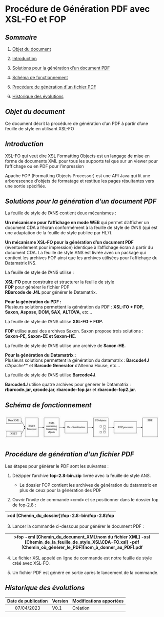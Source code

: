 # **Procédure de Génération PDF avec XSL-FO et FOP**  
  
  
## ***Sommaire***

1. [Objet du document](#Objet-du-document)

2. [Introduction](#Introduction)

3. [Solutions pour la génération d’un document PDF](#Solutions-pour-la-génération-d’un-document-PDF)

4. [Schéma de fonctionnement](#Schéma-de-fonctionnement)

5. [Procédure de génération d'un fichier PDF](#Procédure-de-génération-d-'-un-fichier-PDF)

6. [Historique des évolutions](#Historique-des-évolutions)


## ***Objet du document***  
Ce document décrit la procédure de génération d’un PDF à partir d’une feuille de style en utilisant XSL-FO

## ***Introduction***  
XSL-FO qui veut dire XSL Formatting Objects est un langage de mise en forme de documents XML pour tous les supports tel que sur un viewer pour l’affichage ou en PDF pour l’impression  

Apache FOP (Formatting Objects Processor) est une API Java qui lit une arborescence d'objets de formatage et restitue les pages résultantes vers une sortie spécifiée.

## ***Solutions pour la génération d’un document PDF***   
La feuille de style de l’ANS contient deux mécanismes :  

 **Un mécanisme pour l’affichage en mode WEB** qui permet d’afficher un document CDA à l’écran conformément à la feuille de style de l’ANS (qui est une adaptation de la feuille de style publiée par HL7).  

 **Un mécanisme XSL-FO pour la génération d’un document PDF** (éventuellement pour impression) identique à l’affichage écran à partir du document CDA.
La feuille de style ANS est livrée avec un package qui contient les archives FOP ainsi que les archives utilisées pour l’affichage du Datamatrix INS.  

La feuille de style de l’ANS utilise :  

**XSL-FO** pour construire et structurer la feuille de style  
**FOP** pour générer le fichier PDF    
**RBarcode de J4L** pour générer le Datamatrix.  

**Pour la génération du PDF :**   
Plusieurs solutions permettent la génération du PDF : **XSL-FO + FOP, Saxon, Aspose, DOM, SAX**, **ALTOVA**, etc…  

La feuille de style de l’ANS utilise **XSL-FO + FOP.**  

**FOP** utilise aussi des archives Saxon. Saxon propose trois solutions : **Saxon-PE, Saxon-EE et Saxon-HE**.    

La feuille de style de l’ANS utilise une archive de **Saxon-HE.**  

**Pour la génération du Datamatrix :**  
Plusieurs solutions permettent la génération du datamatrix : **Barcode4J** d’Apache** et **Barcode Generator** d’Altenna House, etc…  

La feuille de style de l’ANS utilise **Barcode4J**.  

**Barcode4J** utilise quatre archives pour générer le Datamatrix : **rbarcode.jar, qrcode.jar, rbarcode-fop.jar** et **rbarcode-fop2.jar**.  

## ***Schéma de fonctionnement***  
![](https://github.com/nizarbs2508/XSL-FO/blob/main/img.jpeg)

## ***Procédure de génération d'un fichier PDF***    

Les étapes pour générer le PDF sont les suivantes :   

1) Dézipper l’archive **fop-2.8-bin.zip** livrée avec la feuille de style ANS.   
   - Le dossier FOP contient les archives de génération du datamatrix en plus de ceux pour la génération des PDF  

2) Ouvrir l’invite de commande «cmd» et se positionner dans le dossier fop de fop-2.8 :   


|>cd [Chemin\_du\_dossier]\fop-2.8-bin\fop-2.8\fop|
| - |

3) Lancer la commande ci-dessous pour générer le document PDF :  

|>fop -xml [Chemin\_du\_document\_XML\nom du fichier XML] -xsl [Chemin\_de\_la\_feuille\_de\_style\_XSL\CDA-FO.xsl] -pdf [Chemin\_où\_générer\_le\_PDF]\[nom\_à\_donner\_au\_PDF].pdf|
| - |

4) Le fichier XSL appelé en ligne de commande est notre feuille de style créé avec XSL-FO.  

5) Un fichier PDF est généré en sortie après le lancement de la commande.  

## ***Historique des évolutions***  


|**Date de publication**|**Version**|**Modifications apportées**|
| :-: | :- | :- |
|07/04/2023|V0.1|Création|
